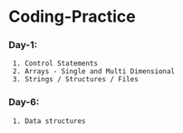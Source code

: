 # Coding-Practice
### Day-1:
     1. Control Statements
     2. Arrays - Single and Multi Dimensional 
     3. Strings / Structures / Files
  
### Day-6:
     1. Data structures





